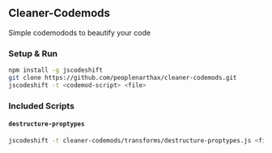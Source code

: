 ## Cleaner-Codemods

Simple codemodods to beautify your code

### Setup & Run

```sh
npm install -g jscodeshift
git clone https://github.com/peoplenarthax/cleaner-codemods.git
jscodeshift -t <codemod-script> <file>
```

### Included Scripts

#### `destructure-proptypes`

```sh
jscodeshift -t cleaner-codemods/transforms/destructure-proptypes.js <file>
```

